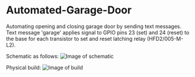 # Automated-Garage-Door
Automating opening and closing garage door by sending text messages.
Text message 'garage' applies signal to GPIO pins 23 (set) and 24 (reset) to the base for each transistor to set and reset latching relay (HFD2/005-M-L2).

Schematic as follows:
![Image of schematic](https://https://github.com/DKT19/Automated-Garage-Door/blob/master/images/IMG_4697.JPG)

Physical build:
![Image of build](https://https://github.com/DKT19/Automated-Garage-Door/blob/master/images/IMG_4701.JPG)
